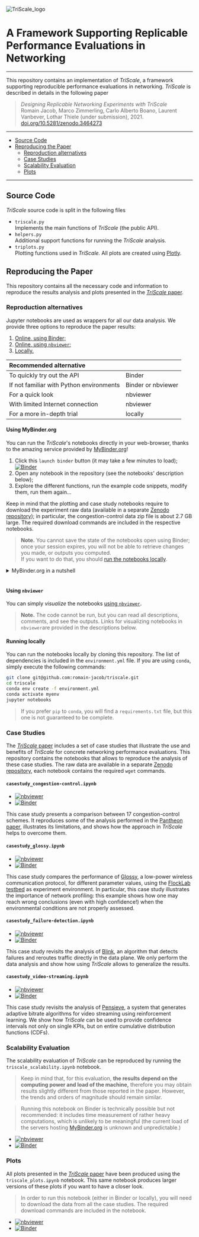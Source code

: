 ![TriScale_logo](triscale_logo.svg)

# A Framework Supporting Replicable Performance Evaluations in Networking

---


This repository contains an implementation of _TriScale_, a framework supporting reproducible performance evaluations in networking. _TriScale_ is described in details in the following paper

> _Designing Replicable Networking Experiments with TriScale_  
Romain Jacob, Marco Zimmerling, Carlo Alberto Boano, Laurent Vanbever, Lothar Thiele (under submission), 2021.  
[doi.org/10.5281/zenodo.3464273](https://doi.org/10.5281/zenodo.3464273)

---

<!-- TOC depthFrom:2 depthTo:3 -->

- [Source Code](#source-code)
- [Reproducing the Paper](#reproducing-the-paper)
    - [Reproduction alternatives](#reproduction-alternatives)
    - [Case Studies](#case-studies)
    - [Scalability Evaluation](#scalability-evaluation)
    - [Plots](#plots)

<!-- /TOC -->

---

## Source Code

_TriScale_ source code is split in the following files

- `triscale.py`  
Implements the main functions of _TriScale_ (the public API).
- `helpers.py`  
Additional support functions for running the _TriScale_ analysis.
- `triplots.py`  
Plotting functions used in _TriScale._ All plots are created using [Plotly](https://github.com/plotly/plotly.py).

## Reproducing the Paper

This repository contains all the necessary code and information to reproduce the results analysis and plots presented in the [_TriScale_ paper](https://doi.org/10.5281/zenodo.3464273).

### Reproduction alternatives

Jupyter notebooks are used as wrappers for all our data analysis. We provide three options to reproduce the paper results:

1. [Online, using Binder;](#using-mybinderorg)
1. [Online, using `nbviewer`;](#using-nbviewer)
1. [Locally.](#running-locally)


| Recommended alternative||
|:---|:---|
| To quickly try out the API | Binder |
| If not familiar with Python environments | Binder or nbviewer |
| For a quick look | nbviewer |
| With limited Internet connection | nbviewer |
| For a more in-depth trial | locally |

#### Using MyBinder.org

You can run the _TriScale_'s notebooks directly in your web-browser, thanks to the amazing service provided by [MyBinder.org](https://mybinder.org/)!

1. Click this `launch binder` button (it may take a few minutes to load);  
 [![Binder](https://mybinder.org/badge_logo.svg)](https://mybinder.org/v2/gh/romain-jacob/triscale/master?filepath=triscale_demo.ipynb)  
2. Open any notebook in the repository (see the notebooks' description below);
2. Explore the different functions, run the example code snippets, modify them, run them again...

Keep in mind that the plotting and case study notebooks require to download the experiment raw data (available in a separate [Zenodo repository](https://doi.org/10.5281/zenodo.3451417)); in particular, the congestion-control data zip file is about 2.7 GB large. The required download commands are included in the respective notebooks.

> **Note.** You cannot save the state of the notebooks open using Binder; once your session expires, you will not be able to retrieve changes you made, or outputs you computed.  
If you want to do that, you should [run the notebooks locally]().

<details>
<summary> MyBinder.org in a nutshell
</summary>
  <br />
  <p>
    MyBinder.org is a service that fetches a public repository, builds a Docker image with all required dependencies, then runs and serves an image in a cloud platform, making it accessible to anyone with on the web, without requiring any install!
  </p>
  <p>
    Best of all, MyBinder.org is a free and open-source service, managed for scientists by scientists. Check it out, it's really cool!
    <br />
  </p>
</details>
</br>

#### Using `nbviewer`

You can simply _visualize_ the notebooks [using `nbviewer`](https://nbviewer.jupyter.org/). 

> **Note.** The code cannot be run, but you can read all descriptions, comments, and see the outputs. Links for visualizing notebooks in `nbviewer`are provided in the descriptions below.

#### Running locally

You can run the notebooks locally by cloning this repository. The list of dependencies is included in the `environment.yml` file. If you are using `conda`, simply execute the following commands:

```bash
git clone git@github.com:romain-jacob/triscale.git
cd triscale
conda env create -f environment.yml
conda activate myenv
jupyter notebooks
```

> If you prefer `pip` to `conda`, you will find a `requirements.txt` file, but this one is not guaranteed to be complete.

### Case Studies

The [_TriScale_ paper](https://doi.org/10.5281/zenodo.3464273) includes a set of case studies that illustrate the use and benefits of _TriScale_ for concrete networking performance evaluations.
This repository contains the notebooks that allows to reproduce the analysis of these case studies. The raw data are available in a separate [Zenodo repository](https://doi.org/10.5281/zenodo.3451417), each notebook contains the required `wget` commands.

#### `casestudy_congestion-control.ipynb`

- [![nbviewer](https://img.shields.io/badge/render-nbviewer-orange.svg?logo=jupyter) ](https://nbviewer.jupyter.org/github/romain-jacob/triscale/blob/master/casestudy_congestion-control.ipynb)
- [![Binder](https://mybinder.org/badge_logo.svg)](https://mybinder.org/v2/gh/romain-jacob/triscale/master?filepath=casestudy_congestion-control.ipynb)

This case study presents a comparison between 17 congestion-control schemes. It reproduces some of the analysis performed in the [Pantheon paper](https://pantheon.stanford.edu/), illustrates its limitations, and shows how the approach in _TriScale_ helps to overcome them.

#### `casestudy_glossy.ipynb`

- [![nbviewer](https://img.shields.io/badge/render-nbviewer-orange.svg?logo=jupyter) ](https://nbviewer.jupyter.org/github/romain-jacob/triscale/blob/master/casestudy_glossy.ipynb)  
- [![Binder](https://mybinder.org/badge_logo.svg)](https://mybinder.org/v2/gh/romain-jacob/triscale/master?filepath=casestudy_glossy.ipynb)

This case study compares the performance of [Glossy](https://ieeexplore.ieee.org/document/5779066), a low-power wireless communication protocol, for different parameter values, using the [FlockLab testbed](http://flocklab.ethz.ch/) as experiment environment.
In particular, this case study illustrates the importance of network profiling: this example shows how one may reach wrong conclusions (even with high confidence!) when the environmental conditions are not properly assessed.

#### `casestudy_failure-detection.ipynb`

- [![nbviewer](https://img.shields.io/badge/render-nbviewer-orange.svg?logo=jupyter) ](https://nbviewer.jupyter.org/github/romain-jacob/triscale/blob/master/casestudy_failure-detection.ipynb)  
- [![Binder](https://mybinder.org/badge_logo.svg)](https://mybinder.org/v2/gh/romain-jacob/triscale/master?filepath=casestudy_failure-detection.ipynb)

This case study revisits the analysis of [Blink](https://www.usenix.org/conference/nsdi19/presentation/holterbach), an algorithm that detects failures and reroutes traffic directly in the data plane. We only perform the data analysis and show how using _TriScale_ allows to generalize the results.


#### `casestudy_video-streaming.ipynb`

- [![nbviewer](https://img.shields.io/badge/render-nbviewer-orange.svg?logo=jupyter) ](https://nbviewer.jupyter.org/github/romain-jacob/triscale/blob/master/casestudy_video-streaming.ipynb)  
- [![Binder](https://mybinder.org/badge_logo.svg)](https://mybinder.org/v2/gh/romain-jacob/triscale/master?filepath=casestudy_video-streaming.ipynb)

This case study revisits the analysis of [Pensieve](https://dl.acm.org/doi/10.1145/3098822.3098843), a system that generates adaptive bitrate algorithms for video streaming using reinforcement learning.
We show how _TriScale_ can be used to provide confidence intervals not only on single KPIs, but on entire cumulative distribution functions (CDFs).

### Scalability Evaluation

The scalability evaluation of _TriScale_ can be reproduced by running the `triscale_scalability.ipynb` notebook.
> Keep in mind that, for this evaluation, **the results depend on the computing power and load of the machine,** therefore you may obtain results slightly different from those reported in the paper. However, the trends and orders of magnitude should remain similar.

> Running this notebook on Binder is technically possible but not recommended: it includes time measurement of rather heavy computations, which is unlikely to be meaningful (the current load of the servers hosting [MyBinder.org](https://mybinder.org/) is unknown and unpredictable.)

- [![nbviewer](https://img.shields.io/badge/render-nbviewer-orange.svg?logo=jupyter) ](https://nbviewer.jupyter.org/github/romain-jacob/triscale/blob/master/triscale_scalability.ipynb)  
- [![Binder](https://mybinder.org/badge_logo.svg)](https://mybinder.org/v2/gh/romain-jacob/triscale/master?filepath=triscale_scalability.ipynb)


### Plots

All plots presented in the [_TriScale_ paper](https://doi.org/10.5281/zenodo.3464273) have been produced using the `triscale_plots.ipynb` notebook. This same notebook produces larger versions of these plots if you want to have a closer look.

> In order to run this notebook (either in Binder or locally), you will need to download the data from all the case studies. The required download commands are included in the notebook.

- [![nbviewer](https://img.shields.io/badge/render-nbviewer-orange.svg?logo=jupyter) ](https://nbviewer.jupyter.org/github/romain-jacob/triscale/blob/master/triscale_plots.ipynb)  
- [![Binder](https://mybinder.org/badge_logo.svg)](https://mybinder.org/v2/gh/romain-jacob/triscale/master?filepath=triscale_plots.ipynb)
